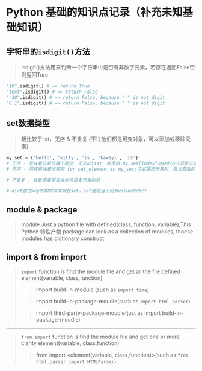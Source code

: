 # Python 基础的知识点记录（补充未知基础知识）

## 字符串的`isdigit()`方法
> isdigit()方法用来判断一个字符串中是否有非数字元素，若存在返回False否则返回Ture
```python
"10".isdigit() # => return True
"text".isdigit() # => return False
"-10".isdigit() # => return False, because "-" is not digit
"0.1".isdigit() # => return False, because "." is not digit
```

## set数据类型
> 相比较于list，无序 & 不重复 (不过他们都是可变对象，可以添加或移除元素)
```python
my_set = {'hello', 'kitty', 'is', 'kawayi', 'is'}
# 无序 - 意味着元素位置不固定，无法向list一样使用 my_set[index]这样的方式获取元素
# 无序 - 同样意味着当使用 for set_element in my_set:方式遍历元素时，每次获取的元素顺序不固定

# 不重复 - 该数据类型会自动将重复元素剔除

# dict里的key的构成其实就是set，set就相当于没有value的dict
```

## module & package
> module Just a python file with defined(class, function, variable),This Python 特性产物
> package can look as a collection of modules, thoese modules has dictionary construct

## import & from import
> `import` function is find the module file and get all the file defined element(variable, class,function)
   >> import build-in-module (such as   `import time`)
>
   >> import build-in-package-moudle(such as `import html.parser`)
>
   >> import third-party-package-moudle(just as import build-in-package-moudle)

---

> `from import` function is find the module file and get one or more clarity element(variable, class,function)
   >> from <module> import <element(variable, class,function)>(such as `from html.parser import HTMLParser`)

